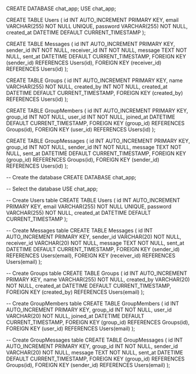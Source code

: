 CREATE DATABASE chat_app;
USE chat_app;

CREATE TABLE Users (
    id INT AUTO_INCREMENT PRIMARY KEY,
    email VARCHAR(255) NOT NULL UNIQUE,
    password VARCHAR(255) NOT NULL,
    created_at DATETIME DEFAULT CURRENT_TIMESTAMP
);

CREATE TABLE Messages (
    id INT AUTO_INCREMENT PRIMARY KEY,
    sender_id INT NOT NULL,
    receiver_id INT NOT NULL,
    message TEXT NOT NULL,
    sent_at DATETIME DEFAULT CURRENT_TIMESTAMP,
    FOREIGN KEY (sender_id) REFERENCES Users(id),
    FOREIGN KEY (receiver_id) REFERENCES Users(id)
);

CREATE TABLE Groups (
    id INT AUTO_INCREMENT PRIMARY KEY,
    name VARCHAR(255) NOT NULL,
    created_by INT NOT NULL,
    created_at DATETIME DEFAULT CURRENT_TIMESTAMP,
    FOREIGN KEY (created_by) REFERENCES Users(id)
);

CREATE TABLE GroupMembers (
    id INT AUTO_INCREMENT PRIMARY KEY,
    group_id INT NOT NULL,
    user_id INT NOT NULL,
    joined_at DATETIME DEFAULT CURRENT_TIMESTAMP,
    FOREIGN KEY (group_id) REFERENCES Groups(id),
    FOREIGN KEY (user_id) REFERENCES Users(id)
);

CREATE TABLE GroupMessages (
    id INT AUTO_INCREMENT PRIMARY KEY,
    group_id INT NOT NULL,
    sender_id INT NOT NULL,
    message TEXT NOT NULL,
    sent_at DATETIME DEFAULT CURRENT_TIMESTAMP,
    FOREIGN KEY (group_id) REFERENCES Groups(id),
    FOREIGN KEY (sender_id) REFERENCES Users(id)
);















-- Create the database
CREATE DATABASE chat_app;

-- Select the database
USE chat_app;

-- Create Users table
CREATE TABLE Users (
    id INT AUTO_INCREMENT PRIMARY KEY,
    email VARCHAR(255) NOT NULL UNIQUE,
    password VARCHAR(255) NOT NULL,
    created_at DATETIME DEFAULT CURRENT_TIMESTAMP
);

-- Create Messages table
CREATE TABLE Messages (
    id INT AUTO_INCREMENT PRIMARY KEY,
    sender_id VARCHAR(20) NOT NULL,
    receiver_id VARCHAR(20) NOT NULL,
    message TEXT NOT NULL,
    sent_at DATETIME DEFAULT CURRENT_TIMESTAMP,
    FOREIGN KEY (sender_id) REFERENCES Users(email),
    FOREIGN KEY (receiver_id) REFERENCES Users(email)
);

-- Create Groups table
CREATE TABLE Groups (
    id INT AUTO_INCREMENT PRIMARY KEY,
    name VARCHAR(255) NOT NULL,
    created_by VARCHAR(20) NOT NULL,
    created_at DATETIME DEFAULT CURRENT_TIMESTAMP,
    FOREIGN KEY (created_by) REFERENCES Users(email)
);

-- Create GroupMembers table
CREATE TABLE GroupMembers (
    id INT AUTO_INCREMENT PRIMARY KEY,
    group_id INT NOT NULL,
    user_id VARCHAR(20) NOT NULL,
    joined_at DATETIME DEFAULT CURRENT_TIMESTAMP,
    FOREIGN KEY (group_id) REFERENCES Groups(id),
    FOREIGN KEY (user_id) REFERENCES Users(email)
);

-- Create GroupMessages table
CREATE TABLE GroupMessages (
    id INT AUTO_INCREMENT PRIMARY KEY,
    group_id INT NOT NULL,
    sender_id VARCHAR(20) NOT NULL,
    message TEXT NOT NULL,
    sent_at DATETIME DEFAULT CURRENT_TIMESTAMP,
    FOREIGN KEY (group_id) REFERENCES Groups(id),
    FOREIGN KEY (sender_id) REFERENCES Users(email)
);
